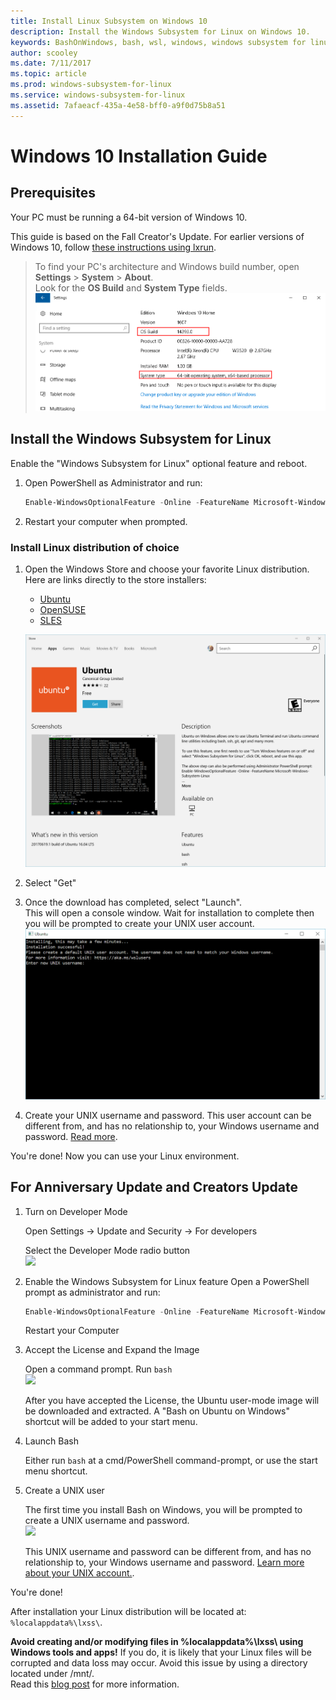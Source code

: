 ```yaml
---
title: Install Linux Subsystem on Windows 10
description: Install the Windows Subsystem for Linux on Windows 10.
keywords: BashOnWindows, bash, wsl, windows, windows subsystem for linux, windowssubsystem, ubuntu, windows 10
author: scooley
ms.date: 7/11/2017
ms.topic: article
ms.prod: windows-subsystem-for-linux
ms.service: windows-subsystem-for-linux
ms.assetid: 7afaeacf-435a-4e58-bff0-a9f0d75b8a51
---
```


# Windows 10 Installation Guide

## Prerequisites
Your PC must be running a 64-bit version of Windows 10.

This guide is based on the Fall Creator's Update.  For earlier versions of Windows 10, follow [these instructions using lxrun](install_guide.md#For-Anniversary-Update-and-Creators-Update).

> To find your PC's architecture and Windows build number, open  
    **Settings** > **System** > **About**.  
    Look for the **OS Build** and **System Type** fields.
    ![](media/system.png) 

## Install the Windows Subsystem for Linux
Enable the "Windows Subsystem for Linux" optional feature and reboot.

1. Open PowerShell as Administrator and run:
    ``` PowerShell
    Enable-WindowsOptionalFeature -Online -FeatureName Microsoft-Windows-Subsystem-Linux
    ```

2. Restart your computer when prompted.

### Install Linux distribution of choice

1. Open the Windows Store and choose your favorite Linux distribution.      
    Here are links directly to the store installers:
    * [Ubuntu](https://www.microsoft.com/store/p/ubuntu/9nblggh4msv6)
    * [OpenSUSE](https://www.microsoft.com/store/apps/9njvjts82tjx)
    * [SLES](https://www.microsoft.com/store/apps/9p32mwbh6cns)

    ![](media/UbuntuStore.png)

2. Select "Get"
3. Once the download has completed, select "Launch".  
    This will open a console window.  Wait for installation to complete then you will be prompted to create your UNIX user account.
    ![](media/UbuntuInstall.png)
    
5. Create your UNIX username and password.  This user account can be different from, and has no relationship to, your Windows username and password. [Read more](https://msdn.microsoft.com/en-us/commandline/wsl/user_support).

You're done!  Now you can use your Linux environment.


## For Anniversary Update and Creators Update
1. Turn on Developer Mode
    
    Open Settings -> Update and Security -> For developers
    
    Select the Developer Mode radio button  
	  ![](media/updateAndSecurity.png)

2. Enable the Windows Subsystem for Linux feature
    Open a PowerShell prompt as administrator and run:
    ``` PowerShell
    Enable-WindowsOptionalFeature -Online -FeatureName Microsoft-Windows-Subsystem-Linux
    ```
  
    Restart your Computer

4. Accept the License and Expand the Image
    
    Open a command prompt.  Run `bash`  
    ![](media/bashShellInstall.png)
    
    After you have accepted the License, the Ubuntu user-mode image will be downloaded and extracted. A "Bash on Ubuntu on Windows" shortcut will be added to your start menu.

5. Launch Bash
    
    Either run `bash` at a cmd/PowerShell command-prompt, or use the start menu shortcut.

6. Create a UNIX user
    
    The first time you install Bash on Windows, you will be prompted to create a UNIX username and password.  
    ![](media/new-user.png)
    
    This UNIX username and password can be different from, and has no relationship to, your Windows username and password. [Learn more about your UNIX account.](https://msdn.microsoft.com/en-us/commandline/wsl/user_support).

You're done!

After installation your Linux distribution will be located at: `%localappdata%\lxss\`.

**Avoid creating and/or modifying files in %localappdata%\lxss\ using Windows tools and apps!** If you do, it is likely that your Linux files will be corrupted and data loss may occur. Avoid this issue by using a directory located under /mnt/.  
Read this [blog post](https://blogs.msdn.microsoft.com/commandline/2016/11/17/do-not-change-linux-files-using-windows-apps-and-tools/) for more information.
